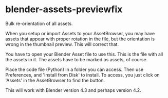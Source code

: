# blender-assets-previewfix
Bulk re-orientation of all assets.

When you setup or import Assets to your AssetBrowser, you may have assets that appear with proper rotation in the file, but the orientation is wrong in the thumbnail preview.  This will correct that.

You have to open your Blender Asset file to use this.  This is the file with all the assets in it.  The assets have to be marked as assets, of course.

Place the code file (Python) in a folder you can access.  Then use Preferences, and 'Install from Disk' to install.  To access, you just click on 'Assets' in the AssetBrowser to find the button.

This will work with Blender version 4.3 and perhaps version 4.2.
